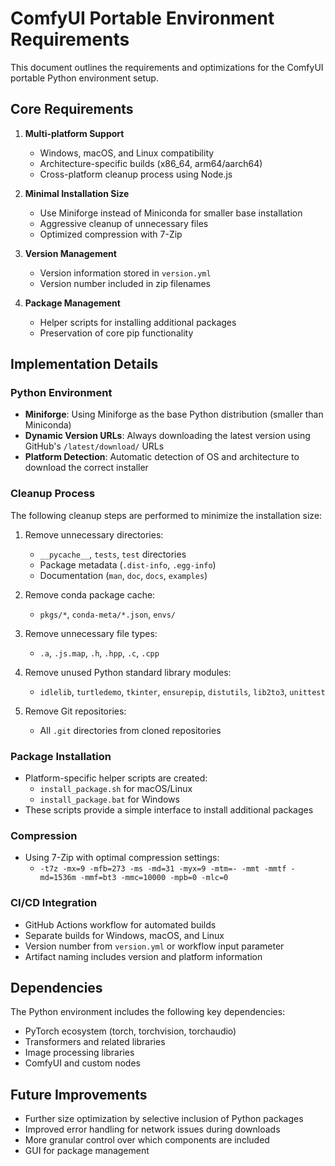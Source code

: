 # ComfyUI Portable Environment Requirements

This document outlines the requirements and optimizations for the ComfyUI portable Python environment setup.

## Core Requirements

1. **Multi-platform Support**
   - Windows, macOS, and Linux compatibility
   - Architecture-specific builds (x86_64, arm64/aarch64)
   - Cross-platform cleanup process using Node.js

2. **Minimal Installation Size**
   - Use Miniforge instead of Miniconda for smaller base installation
   - Aggressive cleanup of unnecessary files
   - Optimized compression with 7-Zip

3. **Version Management**
   - Version information stored in `version.yml`
   - Version number included in zip filenames

4. **Package Management**
   - Helper scripts for installing additional packages
   - Preservation of core pip functionality

## Implementation Details

### Python Environment

- **Miniforge**: Using Miniforge as the base Python distribution (smaller than Miniconda)
- **Dynamic Version URLs**: Always downloading the latest version using GitHub's `/latest/download/` URLs
- **Platform Detection**: Automatic detection of OS and architecture to download the correct installer

### Cleanup Process

The following cleanup steps are performed to minimize the installation size:

1. Remove unnecessary directories:
   - `__pycache__`, `tests`, `test` directories
   - Package metadata (`.dist-info`, `.egg-info`)
   - Documentation (`man`, `doc`, `docs`, `examples`)

2. Remove conda package cache:
   - `pkgs/*`, `conda-meta/*.json`, `envs/`

3. Remove unnecessary file types:
   - `.a`, `.js.map`, `.h`, `.hpp`, `.c`, `.cpp`

4. Remove unused Python standard library modules:
   - `idlelib`, `turtledemo`, `tkinter`, `ensurepip`, `distutils`, `lib2to3`, `unittest`

5. Remove Git repositories:
   - All `.git` directories from cloned repositories

### Package Installation

- Platform-specific helper scripts are created:
  - `install_package.sh` for macOS/Linux
  - `install_package.bat` for Windows
- These scripts provide a simple interface to install additional packages

### Compression

- Using 7-Zip with optimal compression settings:
  - `-t7z -mx=9 -mfb=273 -ms -md=31 -myx=9 -mtm=- -mmt -mmtf -md=1536m -mmf=bt3 -mmc=10000 -mpb=0 -mlc=0`

### CI/CD Integration

- GitHub Actions workflow for automated builds
- Separate builds for Windows, macOS, and Linux
- Version number from `version.yml` or workflow input parameter
- Artifact naming includes version and platform information

## Dependencies

The Python environment includes the following key dependencies:

- PyTorch ecosystem (torch, torchvision, torchaudio)
- Transformers and related libraries
- Image processing libraries
- ComfyUI and custom nodes

## Future Improvements

- Further size optimization by selective inclusion of Python packages
- Improved error handling for network issues during downloads
- More granular control over which components are included
- GUI for package management 